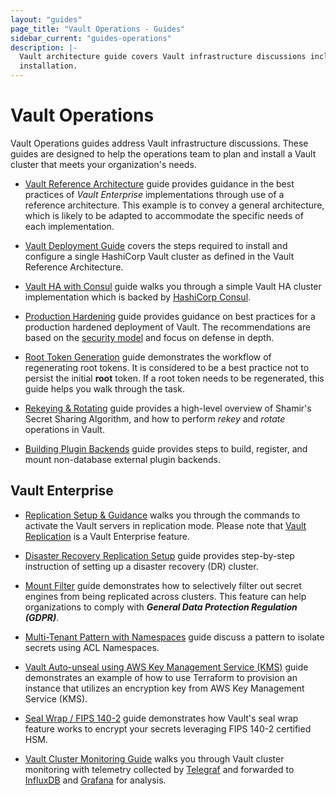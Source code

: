 ```yaml
---
layout: "guides"
page_title: "Vault Operations - Guides"
sidebar_current: "guides-operations"
description: |-
  Vault architecture guide covers Vault infrastructure discussions including
  installation.   
---
```


# Vault Operations

Vault Operations guides address Vault infrastructure discussions.  These
guides are designed to help the operations team to plan and install a Vault
cluster that meets your organization's needs.

- [Vault Reference Architecture](/guides/operations/reference-architecture.html)
guide provides guidance in the best practices of _Vault Enterprise_ implementations
through use of a reference architecture. This example is to convey a general
architecture, which is likely to be adapted to accommodate the specific needs of
each implementation.

- [Vault Deployment Guide](/guides/operations/deployment-guide.html) covers the
steps required to install and configure a single HashiCorp Vault cluster as
defined in the Vault Reference Architecture.

- [Vault HA with Consul](/guides/operations/vault-ha-consul.html) guide
walks you through a simple Vault HA cluster implementation which is backed by
[HashiCorp Consul](https://www.consul.io/intro/index.html).

- [Production Hardening](/guides/operations/production.html) guide provides
guidance on best practices for a production hardened deployment of Vault.
The recommendations are based on the [security model](/docs/internals/security.html)
and focus on defense in depth.

- [Root Token Generation](/guides/operations/generate-root.html) guide
demonstrates the workflow of regenerating root tokens. It is considered to be a
best practice not to persist the initial **root** token. If a root token needs
to be regenerated, this guide helps you walk through the task.

- [Rekeying & Rotating](/guides/operations/rekeying-and-rotating.html) guide
provides a high-level overview of Shamir's Secret Sharing Algorithm, and how to
perform _rekey_ and _rotate_ operations in Vault.

- [Building Plugin Backends](/guides/operations/plugin-backends.html) guide
provides steps to build, register, and mount non-database external plugin
backends.



## Vault Enterprise

- [Replication Setup & Guidance](/guides/operations/replication.html)
walks you through the commands to activate the Vault servers in replication mode.
Please note that [Vault Replication](/docs/vault-enterprise/replication/index.html)
is a Vault Enterprise feature.

- [Disaster Recovery Replication Setup](/guides/operations/disaster-recovery.html)
guide provides step-by-step instruction of setting up a disaster recovery (DR)
cluster.

- [Mount Filter](/guides/operations/mount-filter.html)
guide demonstrates how to selectively filter out secret engines from being
replicated across clusters. This feature can help organizations to comply with
***General Data Protection Regulation (GDPR)***.

- [Multi-Tenant Pattern with Namespaces](/guides/operations/multi-tenant.html) guide discuss a pattern to
isolate secrets using ACL Namespaces.

- [Vault Auto-unseal using AWS Key Management Service (KMS)](/guides/operations/autounseal-aws-kms.html) guide demonstrates an example of
how to use Terraform to provision an instance that utilizes an encryption key
from AWS Key Management Service (KMS).

- [Seal Wrap / FIPS 140-2](/guides/operations/seal-wrap.html)
guide demonstrates how Vault's seal wrap feature works to encrypt your secrets
leveraging FIPS 140-2 certified HSM.

- [Vault Cluster Monitoring Guide](/guides/operations/monitoring.html) walks
you through Vault cluster monitoring with telemetry collected by
[Telegraf](https://www.influxdata.com/time-series-platform/telegraf/) and
forwarded to
[InfluxDB](https://www.influxdata.com/time-series-platform/influxdb/) and
[Grafana](https://grafana.com/) for analysis.
